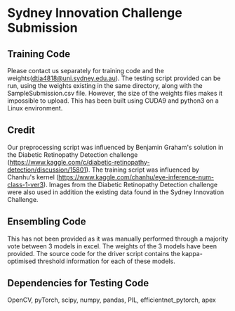 # Sydney Innovation Challenge Submission

## Training Code

Please contact us separately for training code and the weights(dtia4818@uni.sydney.edu.au). The testing script provided can be run, using the weights existing in the same directory, along with the SampleSubmission.csv file. However, the size of the weights files makes it impossible to upload. This has been built using CUDA9 and python3 on a Linux environment. 

## Credit

Our preprocessing script was influenced by Benjamin Graham's solution in the Diabetic Retinopathy Detection challenge (https://www.kaggle.com/c/diabetic-retinopathy-detection/discussion/15801). The training script was influenced by Chanhu's kernel (https://www.kaggle.com/chanhu/eye-inference-num-class-1-ver3). Images from the Diabetic Retinopathy Detection challenge were also used in addition the existing data found in the Sydney Innovation Challenge.

## Ensembling Code

This has not been provided as it was manually performed through a majority vote between 3 models in excel. The weights of the 3 models have been provided. The source code for the driver script contains the kappa-optimised threshold information for each of these models.

## Dependencies for Testing Code

OpenCV, pyTorch, scipy, numpy, pandas, PIL, efficientnet_pytorch, apex
